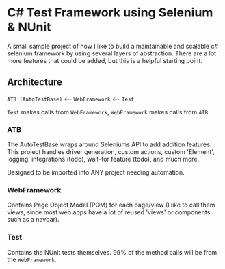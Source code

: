 # C# Test Framework using Selenium & NUnit
A small sample project of how I like to build a maintainable and scalable c# selenium framework by using several layers of abstraction. There are a lot more features that could be added, but this is a helpful starting point.

## Architecture
`ATB (AutoTestBase)` <-- `WebFramework` <-- `Test`

`Test` makes calls from `WebFramework`, `WebFramework` makes calls from `ATB`. 

### ATB
The AutoTestBase wraps around Seleniums API to add addition features. This project handles driver generation, custom actions, custom 'Element', logging, integrations (todo), wait-for feature (todo), and much more. 

Designed to be imported into ANY project needing automation.

### WebFramework 
Contains Page Object Model (POM) for each page/view (I like to call them views, since most web apps have a  lot of reused 'views' or components such as a navbar).

### Test
Contains the NUnit tests themselves. 99% of the method calls will be from the `WebFramework`.